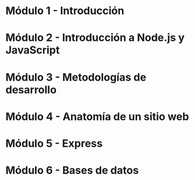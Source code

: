 # Módulo 1 - Introducción

# Módulo 2 - Introducción a Node.js y JavaScript

# Módulo 3 - Metodologías de desarrollo

# Módulo 4 - Anatomía de un sitio web

# Módulo 5 - Express

# Módulo 6 - Bases de datos
